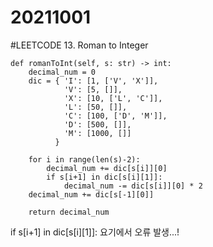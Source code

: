 # 20211001
#LEETCODE 13. Roman to Integer

    def romanToInt(self, s: str) -> int:
        decimal_num = 0
        dic = { 'I': [1, ['V', 'X']], 
                'V': [5, []], 
                'X': [10, ['L', 'C']],
                'L': [50, []], 
                'C': [100, ['D', 'M']],
                'D': [500, []], 
                'M': [1000, []] 
              }
        
        for i in range(len(s)-2):
            decimal_num += dic[s[i]][0]
            if s[i+1] in dic[s[i][1]]:
                decimal_num -= dic[s[i]][0] * 2
        decimal_num += dic[s[-1][0]]
                
        return decimal_num     
        
 
 if s[i+1] in dic[s[i][1]]: 요기에서 오류 발생...!
 
